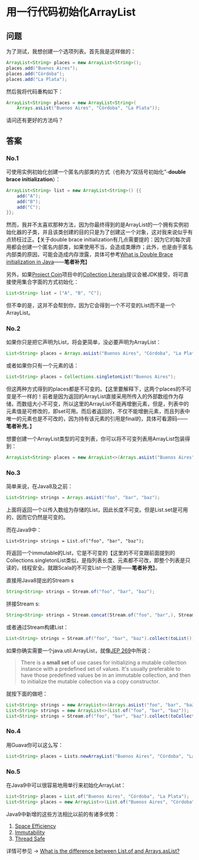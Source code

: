 # 用一行代码初始化ArrayList
## 问题

为了测试，我想创建一个选项列表。首先我是这样做的：

```java
ArrayList<String> places = new ArrayList<String>();
places.add("Buenos Aires");
places.add("Córdoba");
places.add("La Plata");
```

然后我将代码重构如下：

```java
ArrayList<String> places = new ArrayList<String>(
    Arrays.asList("Buenos Aires", "Córdoba", "La Plata"));
```

请问还有更好的方法吗？

## 答案

### No.1

可使用实例初始化创建一个匿名内部类的方式（也称为“双括号初始化”-**double brace initialization**）：

```java
ArrayList<String> list = new ArrayList<String>() {{
    add("A");
    add("B");
    add("C");
}};
```

然而，我并不太喜欢那种方法，因为你最终得到的是ArrayList的一个拥有实例初始化器的子类，并且该类创建的目的只是为了创建这一个对象，这对我来说似乎有点矫枉过正。【关于double brace initialization有几点需要提的：因为它的每次调用都会创建一个匿名内部类，如果使用不当，会造成类爆炸；此外，也是由于匿名内部类的原因，可能会造成内存泄露，具体可参考[What is Double Brace initialization in Java](https://stackoverflow.com/questions/1958636/what-is-double-brace-initialization-in-java)——**笔者补充**】

另外，如果[Project Coin](http://openjdk.java.net/projects/coin/)项目中的[Collection Literals](http://mail.openjdk.java.net/pipermail/coin-dev/2009-March/001193.html)提议会被JDK接受，将可直接使用集合字面的方式初始化：

```java
List<String> list = ["A", "B", "C"];
```

但不幸的是，这并不会帮到你，因为它会得到一个不可变的List而不是一个ArrayList。

### No.2

如果你只是把它声明为List，将会更简单，没必要声明为ArrayList：

```java
List<String> places = Arrays.asList("Buenos Aires", "Córdoba", "La Plata");
```

或者如果你只有一个元素的话：

```java
List<String> places = Collections.singletonList("Buenos Aires");
```

但这两种方式得到的places都是不可变的。【这里要解释下，这两个places的不可变是不一样的！前者是因为返回的ArrayList直接采用所传入的外部数组作为存储，而数组大小不可变，所以这里的ArrayList不能再增删元素，但是，列表中的元素值是可修改的，即set可用。而后者返回的，不仅不能增删元素，而且列表中唯一的元素也是不可改的，因为持有该元素的引用是final的，具体可看源码——**笔者补充**。】

想要创建一个ArrayList类型的可变列表，你可以将不可变列表用ArrayList包装得到：

```java
ArrayList<String> places = new ArrayList<>(Arrays.asList("Buenos Aires", "Córdoba", "La Plata"));
```

### No.3

简单来说，在Java8及之前：

```java
List<String> strings = Arrays.asList("foo", "bar", "baz");
```

上面将返回一个以传入数组为存储的List，因此长度不可变。但是List.set是可用的，因而它仍然是可变的。

而在Java9中：

```
List<String> strings = List.of("foo", "bar", "baz");
```

将返回一个immutable的List，它是不可变的【这里的不可变跟前面提到的Collections.singletonList类似，是指列表长度、元素都不可改，即整个列表是只读的，线程安全。就跟Scala的不可变List一个道理——**笔者补充**】。

直接用Java8提出的Stream s

```java
String<String> strings = Stream.of("foo", "bar", "baz");
```

拼接Stream s:

```java
String<String> strings = Stream.concat(Stream.of("foo", "bar",), Stream.of("baz", "qux"));
```

或者通过Stream构建List：

```java
List<String> strings = Stream.of("foo", "bar", "baz").collect(toList());
```

如果你确实需要一个java.util.ArrayList，就像[JEP 269](http://openjdk.java.net/jeps/269)中所说：

> There is a **small set** of use cases for initializing a mutable collection instance with a predefined set of values. It's usually preferable to have those predefined values be in an immutable collection, and then to initialize the mutable collection via a copy constructor.

就按下面的做吧：

```java
List<String> strings = new ArrayList<>(Arrays.asList("foo", "bar", "baz"));	// jdk <= Java8
List<String> strings = new ArrayList<>(List.of("foo", "bar", "baz"));	// jdk = java9
List<String> strings = Stream.of("foo", "bar", "baz").collect(toCollection(ArrayList::new));
```

### No.4

用Guava你可以这么写：

```java
List<String> places = Lists.newArrayList("Buenos Aires", "Córdoba", "La Plata");
```

### No.5

在Java9中可以很容易地用单行来初始化ArrayList：

```java
List<String> places = List.of("Buenos Aires", "Córdoba", "La Plata");	// immutable
List<String> places = new ArrayList<>(List.of("Buenos Aires", "Córdoba", "La Plata"));// mutable
```

Java9中新增的这些方法相比以前的有诸多优势：

1. [Space Efficiency](https://docs.oracle.com/javase/9/core/creating-immutable-lists-sets-and-maps.htm#JSCOR-GUID-6A9BAE41-A1AD-4AA1-AF1A-A8FC99A14199)
2. [Immutability](https://docs.oracle.com/javase/9/core/creating-immutable-lists-sets-and-maps.htm#JSCOR-GUID-4F3E2B7D-CE90-4862-A78A-414FC08DA6E4)
3. [Thread Safe](https://docs.oracle.com/javase/9/core/creating-immutable-lists-sets-and-maps.htm#JSCOR-GUID-DD066F67-9C9B-444E-A3CB-820503735951)

详情可参见 -> [What is the difference between List.of and Arrays.asList?](https://stackoverflow.com/questions/46579074/what-is-the-difference-between-list-of-and-arrays-aslist)

